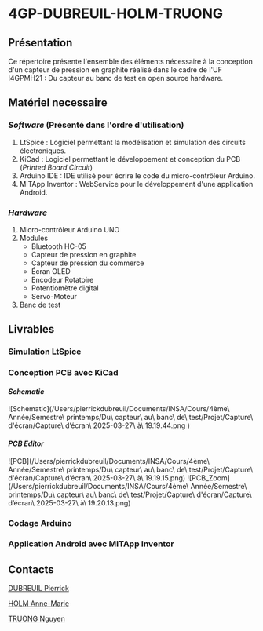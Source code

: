 # 4GP-DUBREUIL-HOLM-TRUONG
## Présentation
Ce répertoire présente l'ensemble des éléments nécessaire à la conception d'un capteur de pression en graphite réalisé dans le cadre de l'UF I4GPMH21 : Du capteur au banc de test en open source hardware.
## Matériel necessaire
### ***Software*** (Présenté dans l'ordre d'utilisation)
1. LtSpice : Logiciel permettant la modélisation et simulation des circuits électroniques. 
1. KiCad : Logiciel permettant le développement et conception du PCB (*Printed Board Circuit*)
1. Arduino IDE : IDE utilisé pour écrire le code du micro-contrôleur Arduino. 
1. MITApp Inventor : WebService pour le développement d'une application Android.
### ***Hardware***
1. Micro-contrôleur Arduino UNO
1. Modules 
    * Bluetooth HC-05
    * Capteur de pression en graphite
    * Capteur de pression du commerce
    * Écran OLED
    * Encodeur Rotatoire
    * Potentiomètre digital
    * Servo-Moteur
1. Banc de test

## Livrables
### Simulation LtSpice
### Conception PCB avec KiCad
#### ***Schematic***
![Schematic](/Users/pierrickdubreuil/Documents/INSA/Cours/4ème\ Année/Semestre\ printemps/Du\ capteur\ au\ banc\ de\ test/Projet/Capture\ d\'écran/Capture\ d’écran\ 2025-03-27\ à\ 19.19.44.png
)

#### ***PCB Editor***
![PCB](/Users/pierrickdubreuil/Documents/INSA/Cours/4ème\ Année/Semestre\ printemps/Du\ capteur\ au\ banc\ de\ test/Projet/Capture\ d\'écran/Capture\ d’écran\ 2025-03-27\ à\ 19.19.15.png)
![PCB_Zoom](/Users/pierrickdubreuil/Documents/INSA/Cours/4ème\ Année/Semestre\ printemps/Du\ capteur\ au\ banc\ de\ test/Projet/Capture\ d\'écran/Capture\ d’écran\ 2025-03-27\ à\ 19.20.13.png)

### Codage Arduino
### Application Android avec MITApp Inventor
###
## Contacts
[DUBREUIL Pierrick](https://github.com/pierrickdubreuil17)

[HOLM Anne-Marie](https://github.com/anemho)

[TRUONG Nguyen](https://github.com/ntruonginsatls)
